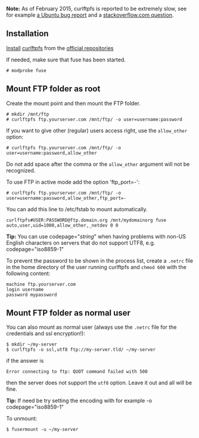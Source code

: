 **Note:** As of February 2015, curlftpfs is reported to be extremely slow, see for example [a Ubuntu bug report](https://bugs.launchpad.net/ubuntu/+source/curlftpfs/+bug/1267749) and a [stackoverflow.com question](http://stackoverflow.com/questions/24360479/ftp-with-curlftpfs-is-extremely-slow-to-the-point-it-is-impossible-to-work-with).

## Installation

[Install](/index.php/Install "Install") [curlftpfs](https://www.archlinux.org/packages/?name=curlftpfs) from the [official repositories](/index.php/Official_repositories "Official repositories")

If needed, make sure that fuse has been started.

```
# modprobe fuse

```

## Mount FTP folder as root

Create the mount point and then mount the FTP folder.

```
# mkdir /mnt/ftp
# curlftpfs ftp.yourserver.com /mnt/ftp/ -o user=username:password

```

If you want to give other (regular) users access right, use the `allow_other` option:

```
# curlftpfs ftp.yourserver.com /mnt/ftp/ -o user=username:password,allow_other

```

Do not add space after the comma or the `allow_other` argument will not be recognized.

To use FTP in active mode add the option 'ftp_port=-':

```
# curlftpfs ftp.yourserver.com /mnt/ftp/ -o user=username:password,allow_other,ftp_port=-

```

You can add this line to /etc/fstab to mount automatically.

```
curlftpfs#USER:PASSWORD@ftp.domain.org /mnt/mydomainorg fuse auto,user,uid=1000,allow_other,_netdev 0 0

```

**Tip:** You can use codepage="*string*" when having problems with non-US English characters on servers that do not support UTF8, e.g. codepage="iso8859-1"

To prevent the password to be shown in the process list, create a `.netrc` file in the home directory of the user running curlftpfs and `chmod 600` with the following content:

```
machine ftp.yourserver.com
login username
password mypassword

```

## Mount FTP folder as normal user

You can also mount as normal user (always use the `.netrc` file for the credentials and ssl encryption!):

```
$ mkdir ~/my-server
$ curlftpfs -o ssl,utf8 ftp://my-server.tld/ ~/my-server

```

if the answer is

```
Error connecting to ftp: QUOT command failed with 500

```

then the server does not support the `utf8` option. Leave it out and all will be fine.

**Tip:** If need be try setting the encoding with for example -o codepage="iso8859-1"

To unmount:

```
$ fusermount -u ~/my-server

```